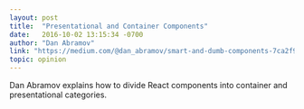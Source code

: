 ```yaml
---
layout: post
title:  "Presentational and Container Components"
date:   2016-10-02 13:15:34 -0700
author: "Dan Abramov"
link: "https://medium.com/@dan_abramov/smart-and-dumb-components-7ca2f9a7c7d0#.w40mcczf8"
topic: opinion
---
```


Dan Abramov explains how to divide React components into container and presentational categories.